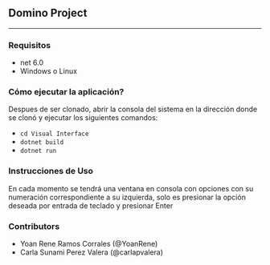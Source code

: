 ## Domino Project
-------     
### Requisitos
- net 6.0
- Windows o Linux
### Cómo ejecutar la aplicación?
Despues de ser clonado, abrir la consola del sistema en la dirección donde se clonó y ejecutar los siguientes comandos:
- ` cd Visual Interface `
- ` dotnet build `
- ` dotnet run `
### Instrucciones de Uso
En cada momento se tendrá una ventana en consola con opciones con su numeración correspondiente a su izquierda,
solo es presionar la opción deseada por entrada de teclado y presionar Enter
### Contributors
* Yoan Rene Ramos Corrales (@YoanRene)
* Carla Sunami Perez Valera (@carlapvalera)

